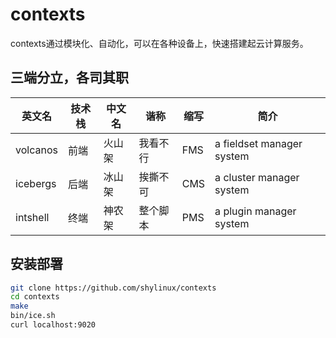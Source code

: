 # contexts

contexts通过模块化、自动化，可以在各种设备上，快速搭建起云计算服务。

## 三端分立，各司其职
|英文名   |技术栈|中文名 |谐称     |缩写|简介|
|---------|------|-------|---------|----|----|
|volcanos |前端  |火山架 |我看不行 |FMS |a fieldset manager system
|icebergs |后端  |冰山架 |挨撕不可 |CMS |a cluster manager system
|intshell |终端  |神农架 |整个脚本 |PMS |a plugin manager system

## 安装部署

```sh
git clone https://github.com/shylinux/contexts
cd contexts
make
bin/ice.sh
curl localhost:9020
```
